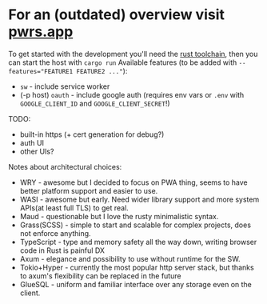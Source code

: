 # For an (outdated) overview visit [pwrs.app](https://pwrs.app/)

To get started with the development you'll need the [rust toolchain](https://rustup.rs/), then you can start the host with `cargo run`
Available features (to be added with `--features="FEATURE1 FEATURE2 ..."`):
* `sw` - include service worker
* (-p host) `oauth` - include google auth (requires env vars or `.env` with `GOOGLE_CLIENT_ID` and `GOOGLE_CLIENT_SECRET`!)  

TODO:
* built-in https (+ cert generation for debug?) 
* auth UI
* other UIs?

Notes about architectural choices:
* WRY - awesome but I decided to focus on PWA thing, seems to have better platform support and easier to use. 
* WASI - awesome but early. Need wider library support and more system APIs(at least full TLS) to get real.
* Maud - questionable but I love the rusty minimalistic syntax.
* Grass(SCSS) - simple to start and scalable for complex projects, does not enforce anything. 
* TypeScript - type and memory safety all the way down, writing browser code in Rust is painful DX
* Axum - elegance and possibility to use without runtime for the SW.
* Tokio+Hyper - currently the most popular http server stack, but thanks to axum's flexibility can be replaced in the future
* GlueSQL - uniform and familiar interface over any storage even on the client.

